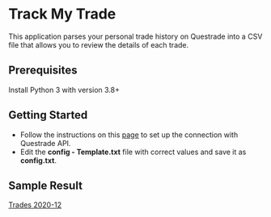 # Track My Trade

This application parses your personal trade history on Questrade into a CSV file that allows you to review the details of each trade.

## Prerequisites

Install Python 3 with version 3.8+

## Getting Started

- Follow the instructions on this [page](https://www.questrade.com/api/documentation/getting-started) to set up the connection with Questrade API.
- Edit the **config - Template.txt** file with correct values and save it as **config.txt**.

## Sample Result
[Trades 2020-12](output/2020/12.csv)
